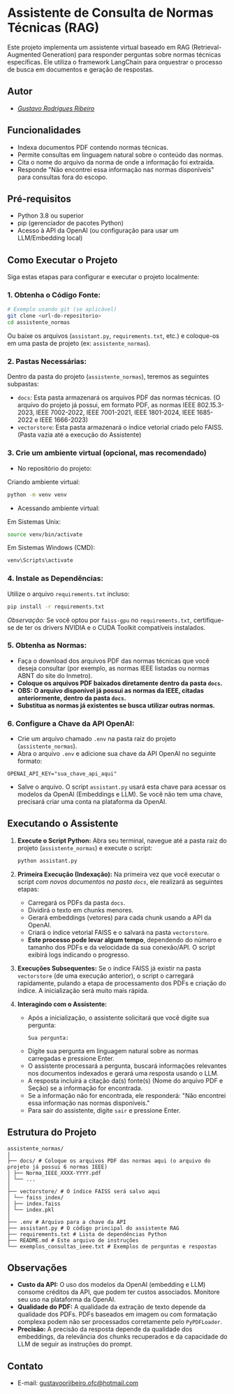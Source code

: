 # Assistente de Consulta de Normas Técnicas (RAG)

Este projeto implementa um assistente virtual baseado em RAG (Retrieval-Augmented Generation) para responder perguntas sobre normas técnicas específicas. Ele utiliza o framework LangChain para orquestrar o processo de busca em documentos e geração de respostas.

## Autor

- [*Gustavo Rodrigues Ribeiro*](https://github.com/GustavooRibas)

## Funcionalidades

*   Indexa documentos PDF contendo normas técnicas.
*   Permite consultas em linguagem natural sobre o conteúdo das normas.
*   Cita o nome do arquivo da norma de onde a informação foi extraída.
*   Responde "Não encontrei essa informação nas normas disponíveis" para consultas fora do escopo.

## Pré-requisitos

*   Python 3.8 ou superior
*   pip (gerenciador de pacotes Python)
*   Acesso à API da OpenAI (ou configuração para usar um LLM/Embedding local)

## Como Executar o Projeto

Siga estas etapas para configurar e executar o projeto localmente:

### 1. **Obtenha o Código Fonte:**

```bash
# Exemplo usando git (se aplicável)
git clone <url-do-repositorio>
cd assistente_normas
```

Ou baixe os arquivos (`assistant.py`, `requirements.txt`, etc.) e coloque-os em uma pasta de projeto (ex: `assistente_normas`).

### 2. **Pastas Necessárias:**

Dentro da pasta do projeto (`assistente_normas`), teremos as seguintes subpastas:

*   `docs`: Esta pasta armazenará os arquivos PDF das normas técnicas. (O arquivo do projeto já possui, em formato PDF, as normas IEEE 802.15.3-2023, IEEE 7002-2022, IEEE 7001-2021, IEEE 1801-2024, IEEE 1685-2022 e IEEE 1666-2023)
*   `vectorstore`: Esta pasta armazenará o índice vetorial criado pelo FAISS. (Pasta vazia até a execução do Assistente)

### 3. **Crie um ambiente virtual (opcional, mas recomendado)**

*    No repositório do projeto:

Criando ambiente virtual:

```bash
python -m venv venv
```

*    Acessando ambiente virtual:

Em Sistemas Unix:

```bash
source venv/bin/activate
```

Em Sistemas Windows (CMD):

```bash
venv\Scripts\activate
```

### 4. **Instale as Dependências:**

Utilize o arquivo `requirements.txt` incluso:

```bash
pip install -r requirements.txt
```

*Observação:* Se você optou por `faiss-gpu` no `requirements.txt`, certifique-se de ter os drivers NVIDIA e o CUDA Toolkit compatíveis instalados.

### 5. **Obtenha as Normas:**

*   Faça o download dos arquivos PDF das normas técnicas que você deseja consultar (por exemplo, as normas IEEE listadas ou normas ABNT do site do Inmetro).
*   **Coloque os arquivos PDF baixados diretamente dentro da pasta `docs`.**
*   **OBS: O arquivo disponível já possui as normas da IEEE, citadas anteriormente, dentro da pasta `docs`.**
*   **Substitua as normas já existentes se busca utilizar outras normas.**

### 6. **Configure a Chave da API OpenAI:**

*   Crie um arquivo chamado `.env` na pasta raiz do projeto (`assistente_normas`).
*   Abra o arquivo `.env` e adicione sua chave da API OpenAI no seguinte formato:
```
OPENAI_API_KEY="sua_chave_api_aqui"
```
*   Salve o arquivo. O script `assistant.py` usará esta chave para acessar os modelos da OpenAI (Embeddings e LLM). Se você não tem uma chave, precisará criar uma conta na plataforma da OpenAI.

## Executando o Assistente

1.  **Execute o Script Python:**
    Abra seu terminal, navegue até a pasta raiz do projeto (`assistente_normas`) e execute o script:
    ```bash
    python assistant.py
    ```

2.  **Primeira Execução (Indexação):**
    Na primeira vez que você executar o script *com novos documentos na pasta `docs`*, ele realizará as seguintes etapas:
    *   Carregará os PDFs da pasta `docs`.
    *   Dividirá o texto em chunks menores.
    *   Gerará embeddings (vetores) para cada chunk usando a API da OpenAI.
    *   Criará o índice vetorial FAISS e o salvará na pasta `vectorstore`.
    *   **Este processo pode levar algum tempo**, dependendo do número e tamanho dos PDFs e da velocidade da sua conexão/API. O script exibirá logs indicando o progresso.

3.  **Execuções Subsequentes:**
    Se o índice FAISS já existir na pasta `vectorstore` (de uma execução anterior), o script o carregará rapidamente, pulando a etapa de processamento dos PDFs e criação do índice. A inicialização será muito mais rápida.

4.  **Interagindo com o Assistente:**
    *   Após a inicialização, o assistente solicitará que você digite sua pergunta:
        ```
        Sua pergunta:
        ```
    *   Digite sua pergunta em linguagem natural sobre as normas carregadas e pressione Enter.
    *   O assistente processará a pergunta, buscará informações relevantes nos documentos indexados e gerará uma resposta usando o LLM.
    *   A resposta incluirá a citação da(s) fonte(s) (Nome do arquivo PDF e Seção) se a informação for encontrada.
    *   Se a informação não for encontrada, ele responderá: "Não encontrei essa informação nas normas disponíveis."
    *   Para sair do assistente, digite `sair` e pressione Enter.

## Estrutura do Projeto

```
assistente_normas/
│
├── docs/ # Coloque os arquivos PDF das normas aqui (o arquivo do projeto já possui 6 normas IEEE)
│ ├── Norma_IEEE_XXXX-YYYY.pdf
│ └── ...
│
├── vectorstore/ # O índice FAISS será salvo aqui
│ └── faiss_index/
│ ├── index.faiss
│ └── index.pkl
│
├── .env # Arquivo para a chave da API
├── assistant.py # O código principal do assistente RAG
├── requirements.txt # Lista de dependências Python
├── README.md # Este arquivo de instruções
└── exemplos_consultas_ieee.txt # Exemplos de perguntas e respostas
```

## Observações

*   **Custo da API:** O uso dos modelos da OpenAI (embedding e LLM) consome créditos da API, que podem ter custos associados. Monitore seu uso na plataforma da OpenAI.
*   **Qualidade do PDF:** A qualidade da extração de texto depende da qualidade dos PDFs. PDFs baseados em imagem ou com formatação complexa podem não ser processados corretamente pelo `PyPDFLoader`.
*   **Precisão:** A precisão da resposta depende da qualidade dos embeddings, da relevância dos chunks recuperados e da capacidade do LLM de seguir as instruções do prompt.

## Contato

- E-mail: gustavooriibeiro.ofc@hotmail.com
